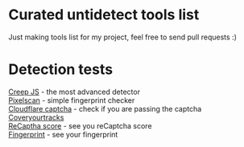 # Curated untidetect tools list  
Just making tools list for my project, feel free to send pull requests :)  
  
  
  
# Detection tests
[Creep JS](https://abrahamjuliot.github.io/creepjs/) - the most advanced detector  
[Pixelscan](https://pixelscan.net/) - simple fingerprint checker  
[Cloudflare captcha](https://nowsecure.nl) - check if you are passing the captcha  
[Coveryourtracks](https://coveryourtracks.eff.org/)  
[ReCaptha score](https://antcpt.com/score_detector/) - see you reCaptcha score  
[Fingerprint](https://fingerprint.com/demo/) - see your fingerprint  
